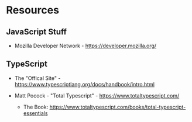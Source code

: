 # Resources
 
 
## JavaScript Stuff
 
- Mozilla Developer Network - https://developer.mozilla.org/
 
## TypeScript
- The "Offical Site" - https://www.typescriptlang.org/docs/handbook/intro.html
 
- Matt Pocock - "Total Typescript" - https://www.totaltypescript.com/
    - The Book: https://www.totaltypescript.com/books/total-typescript-essentials